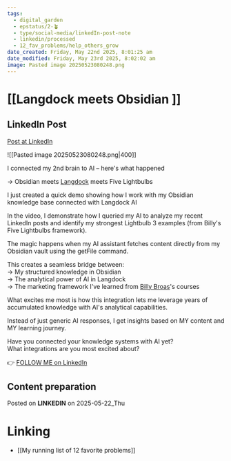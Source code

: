 ```yaml
---
tags:
  - digital_garden
  - epstatus/2-🪴
  - type/social-media/linkedIn-post-note
  - linkedin/processed
  - 12_fav_problems/help_others_grow
date_created: Friday, May 22nd 2025, 8:01:25 am
date_modified: Friday, May 23rd 2025, 8:02:02 am
image: Pasted image 20250523080248.png
---
```

# [[Langdock meets Obsidian ]]
## LinkedIn Post
[Post at LinkedIn](https://www.linkedin.com/posts/sebastiankamilli_i-connected-my-2nd-brain-to-ai-heres-what-activity-7331200188352450560-Uwqa?utm_source=share&utm_medium=member_desktop&rcm=ACoAAA1M1pkBgWCYPhT45EpfLiHzViQqRWNCIv4)

![[Pasted image 20250523080248.png|400]]

I connected my 2nd brain to AI – here's what happened  
  
→ Obsidian meets [Langdock](https://www.linkedin.com/company/langdock/) meets Five Lightbulbs  
  
I just created a quick demo showing how I work with my Obsidian knowledge base connected with Langdock AI  
  
In the video, I demonstrate how I queried my AI to analyze my recent LinkedIn posts and identify my strongest Lightbulb 3 examples (from Billy's Five Lightbulbs framework).  
  
The magic happens when my AI assistant fetches content directly from my Obsidian vault using the getFile command.  
  
This creates a seamless bridge between:  
→ My structured knowledge in Obsidian  
→ The analytical power of AI in Langdock  
→ The marketing framework I've learned from [](https://www.linkedin.com/in/ACoAAADIwlUBRzxXl9jQaCOCKhUAm_B_BF8XDYg)[Billy Broas](https://www.linkedin.com/in/billybroas/)'s courses  
  
What excites me most is how this integration lets me leverage years of accumulated knowledge with AI's analytical capabilities.  
  
Instead of just generic AI responses, I get insights based on MY content and MY learning journey.  
  
Have you connected your knowledge systems with AI yet?  
What integrations are you most excited about?

👉 [FOLLOW ME on LinkedIn](https://www.linkedin.com/comm/mynetwork/discovery-see-all?usecase=PEOPLE_FOLLOWS&followMember=sebastiankamilli)

## Content preparation

Posted on **LINKEDIN** on 2025-05-22_Thu
# Linking
+ [[My running list of 12 favorite problems]]